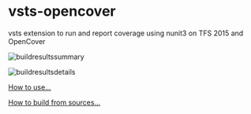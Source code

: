 # vsts-opencover
vsts extension to run and report coverage using nunit3 on TFS 2015 and OpenCover

![buildresultssummary](https://cloud.githubusercontent.com/assets/16986510/16158215/9121d88c-34bc-11e6-8514-981edcf0581c.png)

![buildresultsdetails](https://cloud.githubusercontent.com/assets/16986510/16158177/6ac3b3c2-34bc-11e6-9728-5d59f63f9b90.png)

[How to use...](docs/usage.md)

[How to build from sources...](docs/build.md)
